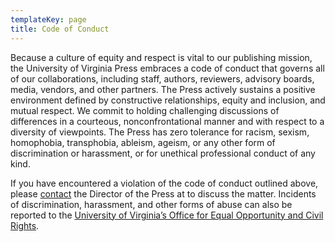 ```yaml
---
templateKey: page
title: Code of Conduct
---
```

Because a culture of equity and respect is vital to our publishing mission, the University of Virginia Press embraces a code of conduct that governs all of our collaborations, including staff, authors, reviewers, advisory boards, media, vendors, and other partners. The Press actively sustains a positive environment defined by constructive relationships, equity and inclusion, and mutual respect. We commit to holding challenging discussions of differences in a courteous, nonconfrontational manner and with respect to a diversity of viewpoints. The Press has zero tolerance for racism, sexism, homophobia, transphobia, ableism, ageism, or any other form of discrimination or harassment, or for unethical professional conduct of any kind.

If you have encountered a violation of the code of conduct outlined above, please [contact](mailto:eab7fb@virginia.edu) the Director of the Press at to discuss the matter. Incidents of discrimination, harassment, and other forms of abuse can also be reported to the [University of Virginia’s Office for Equal Opportunity and Civil Rights](https://eocr.virginia.edu/).